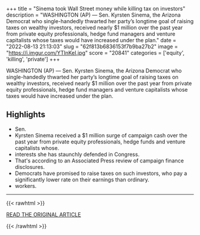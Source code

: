 +++
title = "Sinema took Wall Street money while killing tax on investors"
description = "WASHINGTON (AP) — Sen. Kyrsten Sinema, the Arizona Democrat who single-handedly thwarted her party’s longtime goal of raising taxes on wealthy investors, received nearly $1 million over the past year from private equity professionals, hedge fund managers and venture capitalists whose taxes would have increased under the plan."
date = "2022-08-13 21:13:03"
slug = "62f813b6836153f7b9ba27b2"
image = "https://i.imgur.com/YTInKeI.jpg"
score = "20841"
categories = ['equity', 'killing', 'private']
+++

WASHINGTON (AP) — Sen. Kyrsten Sinema, the Arizona Democrat who single-handedly thwarted her party’s longtime goal of raising taxes on wealthy investors, received nearly $1 million over the past year from private equity professionals, hedge fund managers and venture capitalists whose taxes would have increased under the plan.

## Highlights

- Sen.
- Kyrsten Sinema received a $1 million surge of campaign cash over the past year from private equity professionals, hedge funds and venture capitalists whose.
- interests she has staunchly defended in Congress.
- That's according to an Associated Press review of campaign finance disclosures.
- Democrats have promised to raise taxes on such investors, who pay a significantly lower rate on their earnings than ordinary.
- workers.

---

{{< rawhtml >}}
  <p class="article-category">
    <a target="_blank" href="https://apnews.com/article/sinema-took-wall-street-money-while-killing-tax-on-investors-0c07f73ba6db92f87fa33f1aad8dbeac">READ THE ORIGINAL ARTICLE</a>
  </p>
{{< /rawhtml >}}
